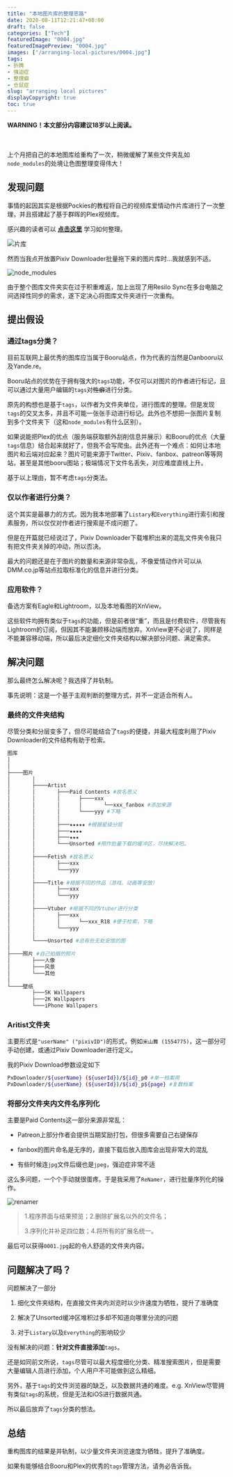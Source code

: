 ```yaml
---
title: "本地图片库的整理思路"
date: 2020-08-11T12:21:47+08:00
draft: false
categories: ["Tech"]
featuredImage: "0004.jpg"
featuredImagePreview: "0004.jpg"
images: ["/arranging-local-pictures/0004.jpg"]
tags:
- 折腾
- 强迫症
- 整理癖
- 仓鼠症
slug: "arranging local pictures"
displayCopyright: true
toc: true
---
```


**WARNING！本文部分内容建议18岁以上阅读。**

<br><br>
上个月把自己的本地图库给重构了一次，稍微缓解了某些文件夹乱如`node_modules`的处境让色图整理变得伟大！

## 发现问题

事情的起因其实是根据Pockies的教程将自己的视频库爱情动作片库进行了一次整理，并且搭建起了基于群晖的Plex视频库。

感兴趣的读者可以 **[点击这里](https://pockies.github.io/2020/01/09/av-data-capture-jellyfin-kodi/)** 学习如何整理。

![片库](0002.jpg "嗯，很整齐，很美观，满足强迫症和整理癖的需求")

然而当我点开放置Pixiv Downloader批量拖下来的图片库时…我就感到不适。

![node_modules](0001.jpg "这就是我的感受")

由于整个图库文件夹实在过于积重难返，加上出现了用Resilo Sync在多台电脑之间选择性同步的需求，遂下定决心将图库文件夹进行一次重构。

## 提出假设

### 通过tags分类？

目前互联网上最优秀的图库应当属于Booru站点，作为代表的当然是Danbooru以及Yande.re。

Booru站点的优势在于拥有强大的`tags`功能，不仅可以对图片的作者进行标记，且可以通过大量用户编辑的`tags`对~~性癖~~进行分类。

原先的构想也是基于`tags`，以作者为文件夹单位，进行图库的整理。但是发现`tags`的交叉太多，并且不可能一张张手动进行标记。此外也不想把一张图片复制到多个文件夹下（这和`node_modules`有什么区别）。

如果说能把Plex的优点（服务端获取额外刮削信息并展示）和Booru的优点（大量`tags`信息）结合起来就好了，但我不会写爬虫。此外还有一个难点：如何让本地图片和云端对应起来？图片可能来源于Twitter、Pixiv、fanbox、patreon等等网站，甚至是其他booru图站；极端情况下文件名丢失，对应难度直线上升。

基于以上理由，暂不考虑`tags`分类法。

### 仅以作者进行分类？

这个其实是最暴力的方式。因为我本地部署了`Listary`和`Everything`进行索引和搜素服务，所以仅仅对作者进行搜索是不成问题了。

但是在开篇就已经说过了，Pixiv Downloader下载堆积出来的混乱文件夹令我只有把文件夹关掉的冲动，所以否决。

最大的问题还是在于图片的数量和来源非常杂乱，不像爱情动作片可以从DMM.co.jp等站点拉取标准化的信息并进行分类。

### 应用软件？

备选方案有Eagle和Lightroom，以及本地看图的XnView。

这些软件均拥有类似于`tags`的功能，但是前者很“重”，而且是付费软件，尽管我有Lightroom的订阅，但因其不能兼顾移动端而放弃。XnView更不必说了，同样是不能兼容移动端，所以最后决定细化文件夹结构以解决部分问题、满足需求。

## 解决问题

那么最终怎么解决呢？我选择了并轨制。

事先说明：这是一个基于主观判断的整理方式，并不一定适合所有人。

### 最终的文件夹结构

尽管分类和分层变多了，但尽可能结合了`tags`的便捷，并最大程度利用了Pixiv Downloader的文件结构有助于检索。

```sh
图库
│
│
├────图片
│       │
│       ├────Artist
│       │       ├───Paid Contents #故名思义
│       │       │      ├────xxx
│       │       │      │       └──xxx_fanbox #添加来源
│       │       │      └────yyy #下略
│       │       │
│       │       ├───★★★★★ #根据星级分层
│       │       ├───★★★★
│       │       ├───★★★
│       │       └───Unsorted #用作批量下载的缓冲区，尽快解决吧…
│       │
│       ├────Fetish #故名思义
│       │       ├───xxx 
│       │       └───yyy
│       │
│       ├────Title #根据不同的作品（游戏、动画等安放）
│       │       ├───xxx 
│       │       └───yyy
│       │
│       ├────Vtuber #根据不同的Vtuber进行分类
│       │       ├───xxx 
│       │       │      └──xxx_R18 #便于检索，下略
│       │       └───yyy
│       │
│       └────Unsorted #总有些无处安放的图
│
├────照片 #自己拍摄的照片
│       ├───人像 
│       ├───风景
│       └───其他
│
└────壁纸
        ├───5K Wallpapers
        ├───2K Wallpapers
        └───iPhone Wallpapers
```

### Aritist文件夹

主要形式是`"userName" ("pixivID")`的形式，例如`米山舞 (1554775)`，这一部分可手动创建，或通过Pixiv Downloader进行定义。

我的Pixiv Download参数设定如下
```sh
PxDownloader/${userName} (${userId})/${id}_p0 #单一档案用
PxDownloader/${userName} (${userId})/${id}_p${page} #复数档案
```

### 将部分文件夹内文件名序列化

主要是Paid Contents这一部分来源非常乱：

- Patreon上部分作者会提供当期奖励打包，但很多需要自己右键保存

- fanbox的图片命名是无序的，直接下载后放入图库会出现非常大的混乱

- 有些时候连`jpg`文件后缀也是`jpeg`，强迫症非常不适

这么多问题，一个个手动就很蛋疼。于是我采用了`ReNamer`，进行批量序列化的操作。

![renamer](0003.jpg)

> 1.程序界面与结果预览；2.删除扩展名以外的文件名；
>
> 3.序列化并补足四位数；4.将所有的扩展名统一。

最后可以获得`0001.jpg`起的令人舒适的文件夹内容。

## 问题解决了吗？

问题解决了一部分

1. 细化文件夹结构，在直接文件夹内浏览时以少许速度为牺牲，提升了准确度

2. 解决了Unsorted缓冲区堆积过多却不知道向哪里分流的问题

3. 对于`Listary`以及`Everything`的影响较少

没有解决的问题：**针对文件直接添加**`tags`。

还是如同前文所说，`tags`尽管可以最大程度细化分类、精准搜索图片，但是需要大量编辑人员进行添加，个人用户不可能做到这么精细。

另外，基于`tags`的文件浏览器的缺乏，以及数据共通的难度。e.g. XnView尽管拥有类似`tags`的系统，但是无法和iOS进行数据共通。

所以最后放弃了`tags`分类的想法。

## 总结

重构图库的结果是并轨制，以少量文件夹浏览速度为牺牲，提升了准确度。

如果有能够结合Booru和Plex的优秀的`tags`管理方法，请务必告诉我。